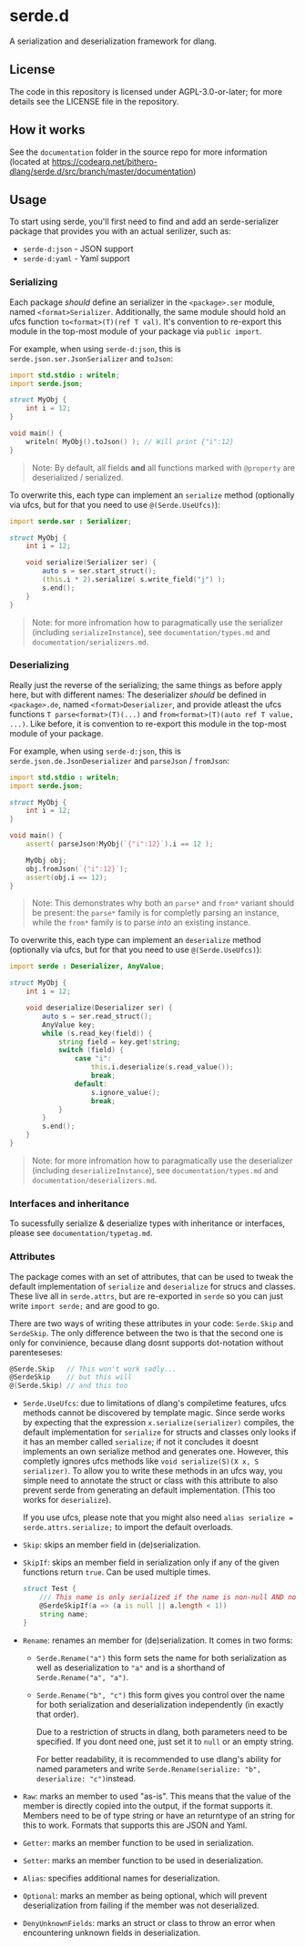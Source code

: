 # serde.d

A serialization and deserialization framework for dlang.

## License

The code in this repository is licensed under AGPL-3.0-or-later; for more details see the LICENSE file in the repository.

## How it works

See the `documentation` folder in the source repo for more information (located at https://codearq.net/bithero-dlang/serde.d/src/branch/master/documentation)

## Usage

To start using serde, you'll first need to find and add an serde-serializer package that provides you with an actual serilizer, such as:

- `serde-d:json` - JSON support
- `serde-d:yaml` - Yaml support

### Serializing

Each package *should* define an serializer in the `<package>.ser` module, named `<format>Serializer`. Additionally, the same module should hold an ufcs function `to<format>(T)(ref T val)`. It's convention to re-export this module in the top-most module of your package via `public import`.

For example, when using `serde-d:json`, this is `serde.json.ser.JsonSerializer` and `toJson`:

```d
import std.stdio : writeln;
import serde.json;

struct MyObj {
    int i = 12;
}

void main() {
    writeln( MyObj().toJson() ); // Will print {"i":12}
}
```

> Note: By default, all fields **and** all functions marked with `@property` are deserialized / serialized.

To overwrite this, each type can implement an `serialize` method (optionally via ufcs, but for that you need to use `@(Serde.UseUfcs)`):

```d
import serde.ser : Serializer;

struct MyObj {
    int i = 12;

    void serialize(Serializer ser) {
        auto s = ser.start_struct();
        (this.i * 2).serialize( s.write_field("j") );
        s.end();
    }
}
```

> Note: for more infromation how to paragmatically use the serializer (including `serializeInstance`), see `documentation/types.md` and `documentation/serializers.md`.

### Deserializing

Really just the reverse of the serializing; the same things as before apply here, but with different names: The deserializer *should* be defined in `<package>.de`, named `<format>Deserializer`, and provide atleast the ufcs functions `T parse<format>(T)(...)` and `from<format>(T)(auto ref T value, ...)`. Like before, it is convention to re-export this module in the top-most module of your package.

For example, when using `serde-d:json`, this is `serde.json.de.JsonDeserializer` and `parseJson` / `fromJson`:

```d
import std.stdio : writeln;
import serde.json;

struct MyObj {
    int i = 12;
}

void main() {
    assert( parseJson!MyObj(`{"i":12}`).i == 12 );

    MyObj obj;
    obj.fromJson(`{"i":12}`);
    assert(obj.i == 12);
}
```

> Note: This demonstrates why both an `parse*` and `from*` variant should be present: the `parse*` family is for completly parsing an instance, while the `from*` family is to parse *into* an existing instance.

To overwrite this, each type can implement an `deserialize` method (optionally via ufcs, but for that you need to use `@(Serde.UseUfcs)`):

```d
import serde : Deserializer, AnyValue;

struct MyObj {
    int i = 12;

    void deserialize(Deserializer ser) {
        auto s = ser.read_struct();
        AnyValue key;
        while (s.read_key(field)) {
            string field = key.get!string;
            switch (field) {
                case "i":
                    this.i.deserialize(s.read_value());
                    break;
                default:
                    s.ignore_value();
                    break;
            }
        }
        s.end();
    }
}
```

> Note: for more infromation how to paragmatically use the deserializer (including `deserializeInstance`), see `documentation/types.md` and `documentation/deserializers.md`.

### Interfaces and inheritance

To sucessfully serialize & deserialize types with inheritance or interfaces, please see `documentation/typetag.md`.

### Attributes

The package comes with an set of attributes, that can be used to tweak the default implementation of `serialize` and `deserialize` for strucs and classes. These live all in `serde.attrs`, but are re-exported in `serde` so you can just write `import serde;` and are good to go.

There are two ways of writing these attributes in your code: `Serde.Skip` and `SerdeSkip`. The only difference between the two is that the second one is only for convinience, because dlang dosnt supports dot-notation without parenteseses:
```d
@Serde.Skip   // This won't work sadly...
@SerdeSkip    // but this will
@(Serde.Skip) // and this too
```

- `Serde.UseUfcs`: due to limitations of dlang's compiletime features, ufcs methods cannot be discovered by template magic. Since serde works by expecting that the expression `x.serialize(serializer)` compiles, the default implementation for `serialize` for structs and classes only looks if it has an member called `serialize`; if not it concludes it doesnt implements an own serialize method and generates one. However, this completly ignores ufcs methods like `void serialize(S)(X x, S serializer)`. To allow you to write these methods in an ufcs way, you simple need to annotate the struct or class with this attribute to also prevent serde from generating an default implementation. (This too works for `deserialize`).

  If you use ufcs, please note that you might also need `alias serialize = serde.attrs.serialize;` to import the default overloads.

- `Skip`: skips an member field in (de)serialization.

- `SkipIf`: skips an member field in serialization only if any of the given functions return `true`.
            Can be used multiple times.
    ```d
    struct Test {
        /// This name is only serialized if the name is non-null AND not empty.
        @SerdeSkipIf(a => (a is null || a.length < 1))
        string name;
    }
    ```

- `Rename`: renames an member for (de)serialization. It comes in two forms:
  - `Serde.Rename("a")` this form sets the name for both serialization as well as deserialization to `"a"` and is a shorthand of `Serde.Rename("a", "a")`.
  - `Serde.Rename("b", "c")` this form gives you control over the name for both serialization and deserialization independently (in exactly that order).

    Due to a restriction of structs in dlang, both parameters need to be specified. If you dont need one, just set it to `null` or an empty string.

    For better readability, it is recommended to use dlang's ability for named parameters and write `Serde.Rename(serialize: "b", deserialize: "c")`instead.

- `Raw`: marks an member to used "as-is". This means that the value of the member is directly copied into the output, if the format supports it. Members need to be of type string or have an returntype of an string for this to work. Formats that supports this are JSON and Yaml.

- `Getter`: marks an member function to be used in serialization.

- `Setter`: marks an member function to be used in deserialization.

- `Alias`: specifies additional names for deserialization.

- `Optional`: marks an member as being optional, which will prevent deserialization from failing if the member was not deserialized.

- `DenyUnknownFields`: marks an struct or class to throw an error when encountering unknown fields in deserialization.
